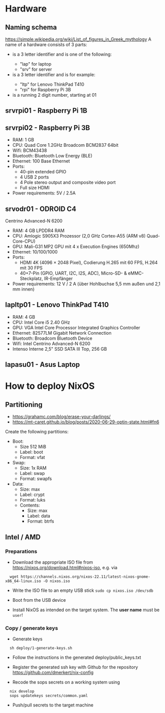 # Hardware

## Naming schema
https://simple.wikipedia.org/wiki/List_of_figures_in_Greek_mythology
A name of a hardware consists of 3 parts:
<use><model><number>

* <use> is a 3 letter identifier and is one of the following:
  * "lap" for laptop
  * "srv" for server
* <model> is a 3 letter identifier and is for example:
  * "ltp" for Lenovo ThinkPad T410
  * "rpi" for Raspberry Pi 3B
* <number> is a running 2 digit number, starting at 01

## srvrpi01 - Raspberry Pi 1B

## srvrpi02 - Raspberry Pi 3B

* RAM: 1 GB
* CPU: Quad Core 1.2GHz Broadcom BCM2837 64bit
* Wifi: BCM43438
* Bluetooth: Bluetooth Low Energy (BLE)
* Ethernet: 100 Base Ethernet
* Ports:
  * 40-pin extended GPIO
  * 4 USB 2 ports
  * 4 Pole stereo output and composite video port
  * Full size HDMI
* Power requirements: 5V / 2.5A

## srvodr01 - ODROID C4
Centrino Advanced-N 6200
* RAM: 4 GB LPDDR4 RAM
* CPU: Amlogic S905X3 Prozessor (2,0 GHz Cortex-A55 (ARM v8) Quad-Core-CPU)
* GPU: Mali-G31 MP2 GPU mit 4 x Execution Engines (650Mhz)
* Ethernet: 10/100/1000
* Ports:
  * HDMI 4K (4096 × 2048 Pixel), Codierung H.265 mit 60 FPS, H.264 mit 30 FPS
  * 40+7-Pin (GPIO, UART, I2C, I2S, ADC), Micro-SD- & eMMC-Steckplatz, IR-Empfänger
* Power requirements: 12 V / 2 A (über Hohlbuchse 5,5 mm außen und 2,1 mm innen)

## lapltp01 - Lenovo ThinkPad T410

* RAM: 4 GB
* CPU: Intel Core i5 2.40 GHz
* GPU: VGA Intel Core Processor Integrated Graphics Controller
* Ethernet: 82577LM Gigabit Network Connection
* Bluetooth: Broadcom Bluetooth Device
* Wifi: Intel Centrino Advanced-N 6200
* Intenso Interne 2,5" SSD SATA III Top, 256 GB

## lapasu01 - Asus Laptop

# How to deploy NixOS

## Partitioning

* https://grahamc.com/blog/erase-your-darlings/
* https://mt-caret.github.io/blog/posts/2020-06-29-optin-state.html#fn6 

Create the following partitions:
* Boot:
  * Size 512 MiB
  * Label: boot
  * Format: vfat
* Swap:
  * Size: 1x RAM
  * Label: swap
  * Format: swapfs
* Data:
  * Size: max
  * Label: crypt
  * Format: luks
  * Contents:
    * Size: max
    * Label: data
    * Format: btrfs
 
## Intel / AMD

### Preparations

* Download the appropriate ISO file from https://nixos.org/download.html#nixos-iso, e.g. via
```Shell
  wget https://channels.nixos.org/nixos-22.11/latest-nixos-gnome-x86_64-linux.iso -O nixos.iso
```

* Write the ISO file to an empty USB stick `sudo cp nixos.iso /dev/sdb`

* Boot from the USB device

* Install NixOS as intended on the target system. The **user name** must be `user`!


### Copy / generate keys

* Generate keys
```Shell
  sh deploy/1-generate-keys.sh
```
* Follow the instructions in the generated deploy/public_keys.txt
* Register the generated ssh key with Github for the repository https://github.com/dmerkert/nix-config

* Recode the sops secrets on a working system using
```Shell
  nix develop
  sops updatekeys secrets/common.yaml
```
* Push/pull secrets to the target machine


